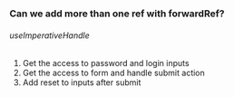 ### Can we add more than one ref with forwardRef? ###

###### useImperativeHandle ######
1. Get the access to password and login inputs 
2. Get the access to form and handle submit action
3. Add reset to inputs after submit 

